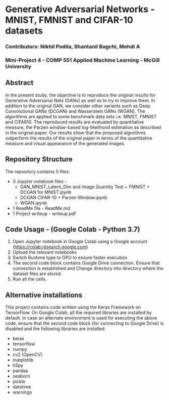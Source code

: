 # Generative Adversarial Networks - MNIST, FMNIST and CIFAR-10 datasets
### Contributors: Nikhil Podila, Shantanil Bagchi, Mehdi A
### Mini-Project 4 - COMP 551 Applied Machine Learning - McGill University

## Abstract
In the present study, the objective is to reproduce the original results for Generative Adversarial Nets (GANs) as well as to try to improve them. In addition to the original GAN, we consider other variants such as Deep Convolutional GANs (DCGAN) and Wasserstein GANs (WGAN). The algorithms are applied to some benchmark data sets i.e. MNIST, FMNIST and CIFAR10. The reproduced results are evaluated by quantitative measure, the Parzen window-based log-likelihood estimation as described in the original paper. Our results show that the proposed algorithms outperform the results of the original paper in terms of the quantitative measure and visual appearance of the generated images. 

## Repository Structure
The repository contains 5 files:
* 3 Jupyter notebook files -
  * GAN_MNIST_Latent_Dim and Image Quantity Test + FMNIST + DCGAN for MNIST.ipynb
  * DCGAN CIFAR-10 + Parzen Window.ipynb
  * WGAN.ipynb
* 1 ReadMe file - ReadMe.md
* 1 Project writeup - writeup.pdf

## Code Usage - (Google Colab - Python 3.7)
1. Open Jupyter notebook in Google Colab using a Google account (https://colab.research.google.com)
2. Upload the relevant notebooks
3. Switch Runtime type to GPU to ensure faster execution
4. The second code block contains Google Drive connection. Ensure that connection is established and Change directory into directory where the dataset files are stored.
5. Run all the cells. 

## Alternative installations
This project contains code written using the Keras Framework on TensorFlow. On Google Colab, all the required libraries are installed by default.
In case an alternate environment is used for executing the above code, ensure that the second code block (for connecting to Google Drive) is disabled and the following libraries are installed:

* keras
* tensorflow
* numpy
* cv2 (OpenCV)
* matplotlib
* h5py
* pandas
* seaborn
* pickle
* datetime
* warnings

